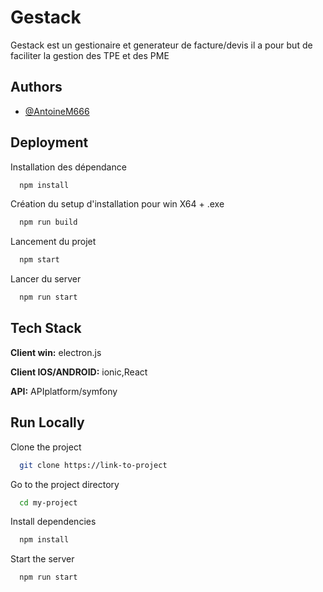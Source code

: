 
# Gestack

Gestack est un gestionaire et generateur de facture/devis il a pour but de faciliter la gestion des TPE et des PME 

## Authors

- [@AntoineM666](https://github.com/AntoineM666)


## Deployment

Installation des dépendance

```bash
  npm install
```
Création du setup d'installation pour win X64 + .exe
```bash
  npm run build 
```
Lancement du projet
```bash
  npm start
```

Lancer du server

```bash
  npm run start
```
## Tech Stack

**Client win:** electron.js 

**Client IOS/ANDROID:** ionic,React

**API:** APIplatform/symfony


## Run Locally

Clone the project

```bash
  git clone https://link-to-project
```

Go to the project directory

```bash
  cd my-project
```

Install dependencies

```bash
  npm install
```

Start the server

```bash
  npm run start
```

